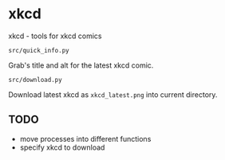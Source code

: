 # xkcd
 xkcd - tools for xkcd comics

    src/quick_info.py
Grab's title and alt for the latest xkcd comic.

    src/download.py
Download latest xkcd as `xkcd_latest.png` into current directory.

## TODO

- move processes into different functions
- specify xkcd to download
